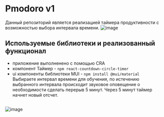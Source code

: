 # Pmodoro v1
Данный репозиторий является реализацией таймера продуктивности с возможностью выбора интервала времени.
![image](https://user-images.githubusercontent.com/64264723/135459419-575c9749-25a9-4352-b1cd-c044df178ce4.png)

## Используемые библиотеки и реализованный функционал
- приложение выполненено с помощью CRA
- компонент Таймер - `npm react-countdown-circle-timer`
- ui компоненты библиотеки MUI - `npm install @mui/material`
Выбираете интервал времени для обучения, по истечению выбранного интервала происходит звуковое оповещение о необходимости сделать перерыв 5 минут. Через 5 минут таймер начнет новый отсчет. 
##
![image](https://user-images.githubusercontent.com/64264723/135460031-e59a54ff-0cb0-4cb9-a30c-8c9d5bb59a99.png)
